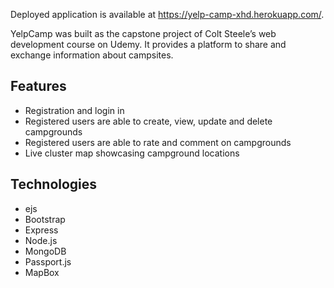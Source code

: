 Deployed application is available at https://yelp-camp-xhd.herokuapp.com/.

YelpCamp was built as the capstone project of Colt Steele’s web development course on Udemy. It provides a platform to share and exchange information about campsites.

## Features
- Registration and login in
- Registered users are able to create, view, update and delete campgrounds
- Registered users are able to rate and comment on campgrounds
- Live cluster map showcasing campground locations


## Technologies
- ejs
- Bootstrap 
- Express
- Node.js
- MongoDB
- Passport.js 
- MapBox

